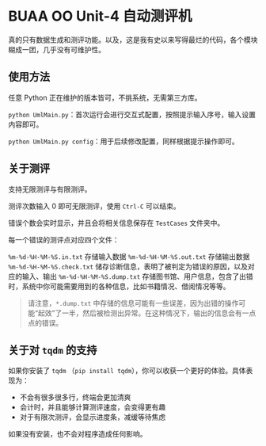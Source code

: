# BUAA OO Unit-4 自动测评机

真的只有数据生成和测评功能。以及，这是我有史以来写得最烂的代码，各个模块糊成一团，几乎没有可维护性。


## 使用方法

任意 Python 正在维护的版本皆可，不挑系统，无需第三方库。

`python UmlMain.py`：首次运行会进行交互式配置，按照提示输入序号，输入设置内容即可。

`python UmlMain.py config`：用于后续修改配置，同样根据提示操作即可。


## 关于测评

支持无限测评与有限测评。

测评次数输入 0 即可无限测评，使用 `Ctrl-C` 可以结束。

错误个数会实时显示，并且会将相关信息保存在 `TestCases` 文件夹中。

每一个错误的测评点对应四个文件：

`%m-%d-%H-%M-%S.in.txt` 存储输入数据
`%m-%d-%H-%M-%S.out.txt` 存储输出数据
`%m-%d-%H-%M-%S.check.txt` 储存诊断信息，表明了被判定为错误的原因，以及对应的输入、输出
`%m-%d-%H-%M-%S.dump.txt` 存储图书馆、用户信息，包含了出错时，系统中你可能需要用到的各种信息，比如书籍情况、借阅情况等等。

> 请注意，`*.dump.txt` 中存储的信息可能有一些误差，因为出错的操作可能“起效”了一半，然后被检测出异常。在这种情况下，输出的信息会有一点点的错误。


## 关于对 `tqdm` 的支持

如果你安装了 `tqdm` （`pip install tqdm`），你可以收获一个更好的体验。具体表现为：

- 不会有很多很多行，终端会更加清爽
- 会计时，并且能够计算测评速度，会变得更有趣
- 对于有限次测评，会显示进度条，减缓等待焦虑

如果没有安装，也不会对程序造成任何影响。
